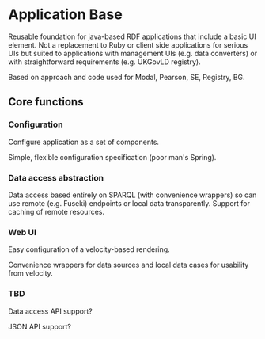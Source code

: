 # Application Base

Reusable foundation for java-based RDF applications that include a basic UI element. 
Not a replacement to Ruby or client side applications for serious UIs but suited 
to applications with management UIs (e.g. data converters) or with straightforward
requirements (e.g. UKGovLD registry).

Based on approach and code used for Modal, Pearson, SE, Registry, BG.

## Core functions

### Configuration

Configure application as a set of components.

Simple, flexible configuration specification (poor man's Spring).

### Data access abstraction

Data access based entirely on SPARQL (with convenience wrappers) so can use remote (e.g. Fuseki)
endpoints or local data transparently. Support for caching of remote resources.

### Web UI

Easy configuration of a velocity-based rendering.

Convenience wrappers for data sources and local data cases for usability from velocity.

### TBD

Data access API support?

JSON API support?
